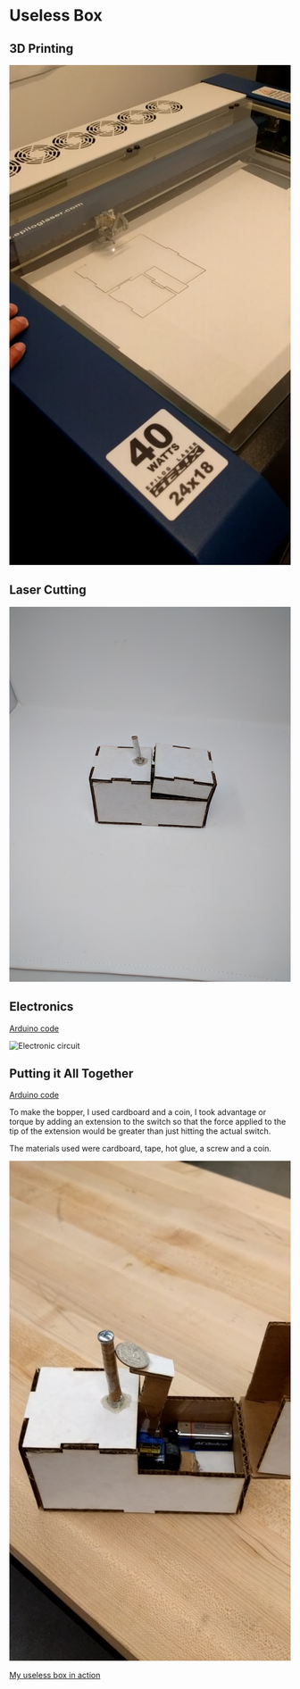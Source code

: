 # Useless Box

## 3D Printing

![Laser cutting the box template](https://github.com/mviejo33/IDD-Fa18-Lab5/blob/master/Screenshot_20181010-210749.png)

## Laser Cutting

![Box](https://github.com/mviejo33/IDD-Fa18-Lab5/blob/master/IMG_20181010_183250.jpg)

## Electronics

[Arduino code](//github.com/mviejo33/IDD-Fa18-Lab5/blob/master/uselessbox.ino)

![Electronic circuit](https://github.com/mviejo33/IDD-Fa18-Lab5/blob/master/IMG_20181010_212641.jpg)

## Putting it All Together

[Arduino code](//github.com/mviejo33/IDD-Fa18-Lab5/blob/master/uselessbox.ino)

To make the bopper, I used cardboard and a coin, I took advantage or torque by adding an extension to the switch so that the force applied to the tip of the extension would be greater than just hitting the actual switch. 

The materials used were cardboard, tape, hot glue, a screw and a coin. 

![My useless box](https://github.com/mviejo33/IDD-Fa18-Lab5/blob/master/Screenshot_20181010-214024.png)

[My useless box in action](https://www.youtube.com/watch?v=vJGAEqZ8vjs)
